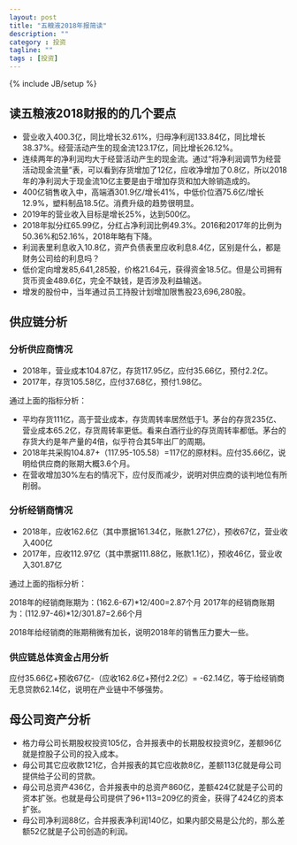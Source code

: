 ```yaml
---
layout: post
title: "五粮液2018年报简读"
description: ""
category : 投资
tagline: ""
tags : [投资]
---
```

{% include JB/setup %}


## 读五粮液2018财报的的几个要点

* 营业收入400.3亿，同比增长32.61%，归母净利润133.84亿，同比增长38.37%。经营活动产生的现金流123.17亿，同比增长26.12%。
* 连续两年的净利润均大于经营活动产生的现金流。通过“将净利润调节为经营活动现金流量”表，可以看到存货增加了12亿，应收净增加了0.8亿，所以2018年的净利润大于现金流10亿主要是由于增加存货和加大赊销造成的。
* 400亿销售收入中，高端酒301.9亿/增长41%，中低价位酒75.6亿/增长12.9%，塑料制品18.5亿。消费升级的趋势很明显。
* 2019年的营业收入目标是增长25%，达到500亿。
* 2018年拟分红65.99亿，分红占净利润比例49.3%。2016和2017年的比例为50.36%和52.16%，2018年略有下降。
* 利润表里利息收入10.8亿，资产负债表里应收利息8.4亿，区别是什么，都是财务公司给的利息吗？
* 低价定向增发85,641,285股，价格21.64元，获得资金18.5亿。但是公司拥有货币资金489.6亿，完全不缺钱，是否涉及利益输送。
* 增发的股份中，当年通过员工持股计划增加限售股23,696,280股。

## 供应链分析

### 分析供应商情况

* 2018年，营业成本104.87亿，存货117.95亿，应付35.66亿，预付2.2亿。
* 2017年，存货105.58亿，应付37.68亿，预付1.98亿。

通过上面的指标分析：

* 平均存货111亿，高于营业成本，存货周转率居然低于1。茅台的存货235亿、营业成本65.2亿，存货周转率更低。看来白酒行业的存货周转率都低。茅台的存货大约是年产量的4倍，似乎符合其5年出厂的周期。
* 2018年共采购104.87+（117.95-105.58）=117亿的原材料。应付35.66亿，说明给供应商的账期大概3.6个月。
* 在营收增加30%左右的情况下，应付反而减少，说明对供应商的谈判地位有所削弱。


### 分析经销商情况

* 2018年，应收162.6亿（其中票据161.34亿，账款1.27亿），预收67亿，营业收入400亿
* 2017年，应收112.97亿（其中票据111.88亿，账款1.1亿），预收46亿，营业收入301.87亿

通过上面的指标分析：

2018年的经销商账期为：(162.6-67)*12/400=2.87个月
2017年的经销商账期为：(112.97-46)*12/301.87=2.66个月

2018年给经销商的账期稍微有加长，说明2018年的销售压力要大一些。

### 供应链总体资金占用分析

应付35.66亿+预收67亿-（应收162.6亿+预付2.2亿）= -62.14亿，等于给经销商无息贷款62.14亿，说明在产业链中不够强势。




## 母公司资产分析

* 格力母公司长期股权投资105亿，合并报表中的长期股权投资9亿，差额96亿就是控股子公司的投入成本。
* 母公司其它应收款121亿，合并报表的其它应收款8亿，差额113亿就是母公司提供给子公司的贷款。
* 母公司总资产436亿，合并报表中的总资产860亿，差额424亿就是子公司的资本扩张。也就是母公司提供了96+113=209亿的资金，获得了424亿的资本扩张。
* 母公司净利润88亿，合并报表净利润140亿，如果内部交易是公允的，那么差额52亿就是子公司创造的利润。

